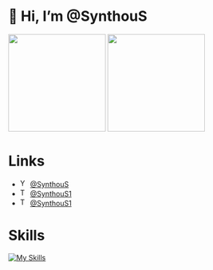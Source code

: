 # 👋 Hi, I’m @SynthouS
<p align="left">
	<img src="https://github-readme-stats.vercel.app/api?username=SynthouS&show_icons=true&theme=graywhite&hide_border=true" height="195px"/>
	<img src="https://github-readme-stats.vercel.app/api/top-langs/?username=SynthouS&layout=donut&theme=graywhite&langs_count=10&hide_border=true" height="195px"/>
</p>

# Links
- <img width="16px" src="https://upload.wikimedia.org/wikipedia/commons/thumb/0/09/YouTube_full-color_icon_%282017%29.svg/512px-YouTube_full-color_icon_%282017%29.svg.png" alt="YouTube"/> [@SynthouS](https://www.youtube.com/@SynthouS)
- <img width="16px" src="https://upload.wikimedia.org/wikipedia/commons/thumb/6/6f/Logo_of_Twitter.svg/640px-Logo_of_Twitter.svg.png" alt="Twitter"/> [@SynthouS1](https://x.com/SynthouS1)
- <img width="16px" src="https://upload.wikimedia.org/wikipedia/commons/thumb/8/83/Telegram_2019_Logo.svg/640px-Telegram_2019_Logo.svg.png" alt="Telegram"/> [@SynthouS1](https://t.me/SynthouS1)

# Skills
[![My Skills](https://skillicons.dev/icons?i=cpp,c,python,lua)](https://skillicons.dev)
<!---
SynthouS/SynthouS is a ✨ special ✨ repository because its `README.md` (this file) appears on your GitHub profile.
--->
